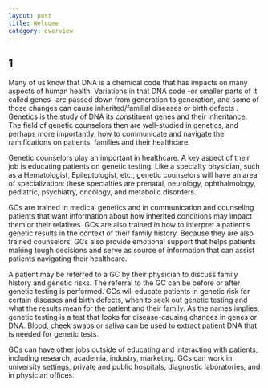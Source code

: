 ```yaml
---
layout: post
title: Welcome
category: overview
---
```



1
------
Many of us know that DNA is a chemical code that has impacts on many aspects of human health. Variations in that DNA code -or smaller parts of it called genes- are passed down from generation to generation, and some of those changes can cause inherited/familial diseases or birth defects .  Genetics is the study of DNA its constituent genes and their inheritance.  The field of genetic counselors then are well-studied in genetics, and perhaps more importantly, how to communicate and navigate the ramifications on patients, families and their healthcare.

Genetic counselors play an important in healthcare. A key aspect of their job is educating patients on genetic testing.  Like a specialty physician, such as a Hematologist, Epileptologist, etc.,  genetic counselors will have an area of specialization: these specialties are prenatal, neurology, ophthalmology, pediatric, psychiatry, oncology, and metabolic disorders. 

GCs are trained in medical genetics and in communication and counseling patients that want information about how inherited conditions may impact them or their relatives. GCs are also trained in how to interpret a patient’s genetic results in the context of their family history. Because they are also trained counselors, GCs also provide emotional support that helps patients making tough decisions and serve as source of information that can assist patients navigating their healthcare.

A patient may be referred to a GC by their physician to discuss family history and genetic risks. The referral to the GC can be before or after genetic testing is performed. GCs will educate patients in genetic risk for certain diseases and birth defects, when to seek out genetic testing and what the results mean for the patient and their family. As the names implies, genetic testing is a test that looks for disease-causing changes in genes or DNA.  Blood, cheek swabs or saliva can be used to extract patient DNA that is needed for genetic tests. 

GCs can have other jobs outside of educating and interacting with patients, including research, academia, industry, marketing. GCs can work in university settings, private and public hospitals, diagnostic laboratories, and in physician offices.
